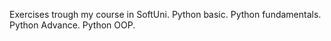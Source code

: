 Exercises trough my course in SoftUni.
Python basic.
Python fundamentals.
Python Advance.
Python OOP.
